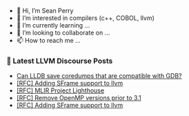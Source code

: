 - 👋 Hi, I’m Sean Perry
- 👀 I’m interested in compilers (c++, COBOL, llvm)
- 🌱 I’m currently learning ...
- 💞️ I’m looking to collaborate on ...
- 📫 How to reach me ...

<!---
s66perry/s66perry is a ✨ special ✨ repository because its `README.md` (this file) appears on your GitHub profile.
You can click the Preview link to take a look at your changes.
--->
### 📕 Latest LLVM Discourse Posts

<!-- DISCOURSE-LLVM:START -->
- [Can LLDB save coredumps that are compatible with GDB?](https://discourse.llvm.org/t/can-lldb-save-coredumps-that-are-compatible-with-gdb/86670#post_9)
- [[RFC] Adding SFrame support to llvm](https://discourse.llvm.org/t/rfc-adding-sframe-support-to-llvm/86900#post_2)
- [[RFC] MLIR Project Lighthouse](https://discourse.llvm.org/t/rfc-mlir-project-lighthouse/86738#post_6)
- [[RFC] Remove OpenMP versions prior to 3.1](https://discourse.llvm.org/t/rfc-remove-openmp-versions-prior-to-3-1/86901#post_1)
- [[RFC] Adding SFrame support to llvm](https://discourse.llvm.org/t/rfc-adding-sframe-support-to-llvm/86900#post_1)
<!-- DISCOURSE-LLVM:END -->
